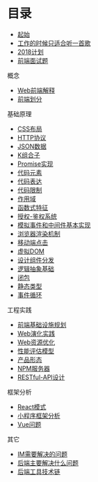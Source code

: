 # 目录

- [起始](起始.md)
- [工作的时候只适合听一首歌](工作的时候只适合听一首歌.md)
- [2018计划](2018计划.md)
- [前端面试题](前端面试题.md)

概念
- [Web前端解释](Web前端解释.md)
- [前端划分](前端划分.md)

基础原理
- [CSS布局](CSS布局.md)
- [HTTP协议](HTTP协议.md)
- [JSON数据](JSON数据.md)
- [K组合子](K组合子.md)
- [Promise实现](Promise实现.md)
- [代码元素](代码元素.md)
- [代码表达](代码表达.md)
- [代码限制](代码限制.md)
- [作用域](作用域.md)
- [函数式特征](函数式特征.md)
- [授权-鉴权系统](授权-鉴权系统.md)
- [模拟事件和中间件基本实现](模拟事件和中间件基本实现.md)
- [浏览器渲染机制](浏览器渲染机制.md)
- [移动端点击](移动端点击.md)
- [虚拟DOM](虚拟DOM.md)
- [设计组件分发](设计组件分发.md)
- [逻辑抽象基础](逻辑抽象基础.md)
- [闭包](闭包.md)
- [静态类型](静态类型.md)
- [事件循环](事件循环.md)

工程实践
- [前端基础设施规划](前端基础设施规划.md)
- [Web演化实践](Web演化实践.md)
- [Web资源优化](Web资源优化.md)
- [性能评估模型](性能评估模型.md)
- [产品形态](产品形态.md)
- [NPM服务器](NPM服务器.md)
- [RESTful-API设计](RESTful-API设计.md)

框架分析
- [React模式](React模式/Readme.md)
- [小程序框架分析](小程序框架分析.md)
- [Vue问题](Vue模式/Vue问题.md)

其它
- [IM需要解决的问题](IM需要解决的问题.md)
- [后端主要解决什么问题](后端主要解决什么问题.md)
- [后端工具技术链](后端工具技术链.md)
